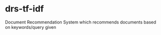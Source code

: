# drs-tf-idf
Document Recommendation System which recommends documents based on keywords/query given
